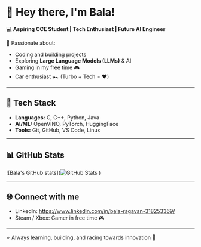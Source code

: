 # 👋 Hey there, I'm Bala!

💻 **Aspiring CCE Student | Tech Enthusiast | Future AI Engineer**  

🚀 Passionate about:
- Coding and building projects
- Exploring **Large Language Models (LLMs)** & AI
- Gaming in my free time 🎮
- Car enthusiast 🏎️ (Turbo + Tech = ❤️)

---

## 🔧 Tech Stack
- **Languages:** C, C++, Python, Java  
- **AI/ML:** OpenVINO, PyTorch, HuggingFace  
- **Tools:** Git, GitHub, VS Code, Linux  

---

## 📊 GitHub Stats
![Bala's GitHub stats](![GitHub Stats](https://github-readme-stats.vercel.app/api?username=balaragavan2007&show_icons=true&theme=tokyonight)
)

---

## 🌐 Connect with me
- LinkedIn: https://www.linkedin.com/in/bala-ragavan-318253369/  
- Steam / Xbox: Gamer in free time 🎮  

---

⭐ Always learning, building, and racing towards innovation 🚀
